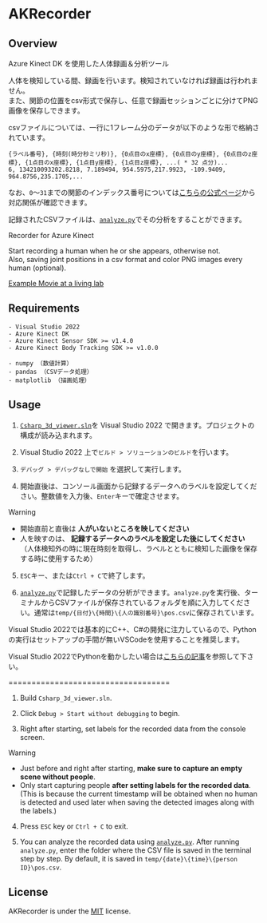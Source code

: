 # AKRecorder
## Overview
Azure Kinect DK を使用した人体録画＆分析ツール

人体を検知している間、録画を行います。検知されていなければ録画は行われません。<br>また、関節の位置をcsv形式で保存し、任意で録画セッションごとに分けてPNG画像を保存しできます。

csvファイルについては、一行に1フレーム分のデータが以下のような形で格納されています。
```csv
{ラベル番号}, {時刻(時分秒ミリ秒)}, {0点目のx座標}, {0点目のy座標}, {0点目のz座標}, {1点目のx座標}, {1点目y座標}, {1点目z座標}, ...( * 32 点分)...
6, 134210093202.8218, 7.189494, 954.5975,217.9923, -109.9409, 964.8756,235.1705,...
```
なお、`0`～`31`までの関節のインデックス番号については[こちらの公式ページ](https://learn.microsoft.com/ja-jp/previous-versions/azure/kinect-dk/body-joints)から対応関係が確認できます。

記録されたCSVファイルは、[`analyze.py`](analyze.py)でその分析をすることができます。

Recorder for Azure Kinect

Start recording a human when he or she appears, otherwise not.<br>
Also, saving joint positions in a csv format and color PNG images every human (optional).

[Example Movie at a living lab](https://youtu.be/yrhxCEUvvkY)

## Requirements
```
- Visual Studio 2022
- Azure Kinect DK
- Azure Kinect Sensor SDK >= v1.4.0
- Azure Kinect Body Tracking SDK >= v1.0.0

- numpy （数値計算）
- pandas （CSVデータ処理）
- matplotlib （描画処理）
```

## Usage
1. [`Csharp_3d_viewer.sln`](Csharp_3d_viewer.sln)を Visual Studio 2022 で開きます。プロジェクトの構成が読み込まれます。

2. Visual Studio 2022 上で`ビルド > ソリューションのビルド`を行います。

3. `デバッグ > デバッグなしで開始` を選択して実行します。

4. 開始直後は、コンソール画面から記録するデータへのラベルを設定してください。整数値を入力後、`Enter`キーで確定させます。 
> [!WARNING]
> - 開始直前と直後は **人がいないところを映してください**
> - 人を映すのは、 **記録するデータへのラベルを設定した後にしてください**
>（人体検知外の時に現在時刻を取得し、ラベルとともに検知した画像を保存する時に使用するため）

5. `ESC`キー、または`Ctrl + C`で終了します。

6. [`analyze.py`](analyze.py)で記録したデータの分析ができます。`analyze.py`を実行後、ターミナルからCSVファイルが保存されているフォルダを順に入力してください。通常は`temp/{日付}\{時間}\{人の識別番号}\pos.csv`に保存されています。

Visual Studio 2022では基本的にC++、C#の開発に注力しているので、Pythonの実行はセットアップの手間が無いVSCodeを使用することを推奨します。

Visual Studio 2022でPythonを動かしたい場合は[こちらの記事](https://zenn.dev/mom/articles/4fd7c02bcc9087)を参照して下さい。


===================================

1. Build `Csharp_3d_viewer.sln`.

2. Click `Debug > Start without debugging` to begin.

3. Right after starting, set labels for the recorded data from the console screen.
> [!WARNING]
> - Just before and right after starting, **make sure to capture an empty scene without people**.
> - Only start capturing people **after setting labels for the recorded data**.
> (This is because the current timestamp will be obtained when no human is detected and used later when saving the detected images along with the labels.)

4. Press `ESC` key or `Ctrl + C` to exit.

5. You can analyze the recorded data using [`analyze.py`](analyze.py). After running `analyze.py`, enter the folder where the CSV file is saved in the terminal step by step. By default, it is saved in `temp/{date}\{time}\{person ID}\pos.csv`.

## License
AKRecorder is under the [MIT](LICENSE) license.
